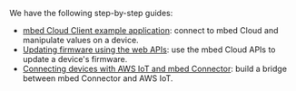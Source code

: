 We have the following step-by-step guides:

* [mbed Cloud Client example application](#getting-started-with-mbed-cloud-client-example-on-mbed-os): connect to mbed Cloud and manipulate values on a device.
* [Updating firmware using the web APIs](#step-by-step-guide-to-updating-firmware-using-web-apis): use the mbed Cloud APIs to update a device's firmware.
* [Connecting devices with AWS IoT and mbed Connector](#connecting-devices-with-aws-iot-and-mbed-connector): build a bridge between mbed Connector and AWS IoT.

